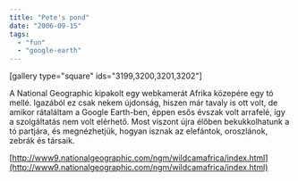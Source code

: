 ```yaml
---
title: "Pete's pond"
date: "2006-09-15"
tags: 
  - "fun"
  - "google-earth"
---
```


\[gallery type="square" ids="3199,3200,3201,3202"\]

A National Geographic kipakolt egy webkamerát Afrika közepére egy tó mellé. Igazából ez csak nekem újdonság, hiszen már tavaly is ott volt, de amikor rátaláltam a Google Earth-ben, éppen esős évszak volt arrafelé, így a szolgáltatás nem volt elérhető. Most viszont újra élőben bekukkolhatunk a tó partjára, és megnézhetjük, hogyan isznak az elefántok, oroszlánok, zebrák és társaik.

[http://www9.nationalgeographic.com/ngm/wildcamafrica/index.html](http://www9.nationalgeographic.com/ngm/wildcamafrica/index.html)
